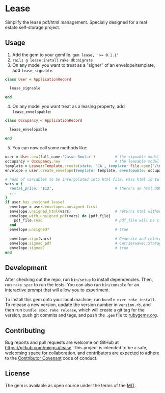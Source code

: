 # Lease

Simplify the lease pdf/html management. Specially designed for a real estate self-storage project.

## Usage
1. Add the gem to your gemfile.
`gem lease, '>= 0.1.1'`
2. `rails g lease:install`
`rake db:migrate`
3. On any model you want to treat as a "signer" of an envelope/template, add `lease_signable`:
```ruby
class User < ApplicationRecord

  lease_signable

end
```
4. On any model you want treat as a leasing property, add `lease_envelopable`:
```ruby
class Occupancy < ApplicationRecord

  lease_envelopable

end
```
5. You can now call some methods like:
```ruby
user = User.new(full_name:'Jason Smolar')         # the signable model
occupancy = Occupancy.new                         # the leasable model
template = Lease::Template.create(state: 'CA', template: File.open('/tmp/ca_lease_template.html'))
envelope = user.create_envelope(template: template, envelopable: occupancy)

# hash of variables to be interpolated into html file. Pass html id to hash key.
vars = {
  rental_price: '$12',                            # there's an html DOM in the template with the id 'rental_price'
  ...
}
if user.has_unsigned_lease?
  envelope = user.envelopes.unsigned.first
  envelope.unsigned_html(vars)                    # returns html without tenant sign
  envelope.with_unsigned_pdf(vars) do |pdf_file|
    pdf_file.read                                 # pdf_file will be closed after this block
  end
  envelope.unsigned?                              # true
   
  envelope.sign(vars)                             # Generate and returns the signed pdf. PDF is stored in
  envelope.signed_pdf                             # Carrierwave::Storage::File
  envelope.signed?                                # true
end
```
## Development

After checking out the repo, run `bin/setup` to install dependencies. Then, run `rake spec` to run the tests. You can also run `bin/console` for an interactive prompt that will allow you to experiment.

To install this gem onto your local machine, run `bundle exec rake install`. To release a new version, update the version number in `version.rb`, and then run `bundle exec rake release`, which will create a git tag for the version, push git commits and tags, and push the `.gem` file to [rubygems.org](https://rubygems.org).

## Contributing

Bug reports and pull requests are welcome on GitHub at https://github.com/mingca/lease. This project is intended to be a safe, welcoming space for collaboration, and contributors are expected to adhere to the [Contributor Covenant](http://contributor-covenant.org) code of conduct.

## License

The gem is available as open source under the terms of the [MIT](https://opensource.org/licenses/MIT).

